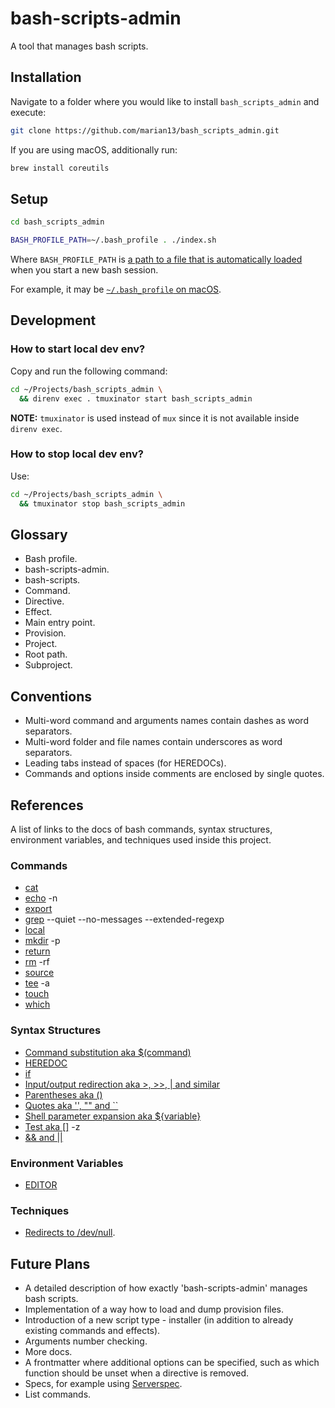 # bash-scripts-admin

A tool that manages bash scripts.

## Installation

Navigate to a folder where you would like to install `bash_scripts_admin` and execute:

```bash
git clone https://github.com/marian13/bash_scripts_admin.git
```

If you are using macOS, additionally run:

```bash
brew install coreutils
```

## Setup

```bash
cd bash_scripts_admin

BASH_PROFILE_PATH=~/.bash_profile . ./index.sh
```

Where `BASH_PROFILE_PATH` is [a path to a file that is automatically loaded](https://stackoverflow.com/questions/415403/whats-the-difference-between-bashrc-bash-profile-and-environment) when you start a new bash session.

For example, it may be [`~/.bash_profile` on macOS](https://apple.stackexchange.com/questions/51036/what-is-the-difference-between-bash-profile-and-bashrc).

## Development

### How to start local dev env?

Copy and run the following command:

```bash
cd ~/Projects/bash_scripts_admin \
  && direnv exec . tmuxinator start bash_scripts_admin
```

**NOTE:** `tmuxinator` is used instead of `mux` since it is not available inside `direnv exec`.

### How to stop local dev env?

Use:

```bash
cd ~/Projects/bash_scripts_admin \
  && tmuxinator stop bash_scripts_admin
```

## Glossary

- Bash profile.
- bash-scripts-admin.
- bash-scripts.
- Command.
- Directive.
- Effect.
- Main entry point.
- Provision.
- Project.
- Root path.
- Subproject.

## Conventions

- Multi-word command and arguments names contain dashes as word separators.
- Multi-word folder and file names contain underscores as word separators.
- Leading tabs instead of spaces (for HEREDOCs).
- Commands and options inside comments are enclosed by single quotes.

## References

A list of links to the docs of bash commands, syntax structures, environment variables, and techniques used inside this project.

### Commands

- [cat](https://ss64.com/osx/cat.html)
- [echo](https://ss64.com/osx/echo.html) -n
- [export](https://ss64.com/osx/export.html)
- [grep](https://ss64.com/osx/grep.html) --quiet --no-messages --extended-regexp
- [local](https://ss64.com/bash/local.html)
- [mkdir](https://ss64.com/osx/mkdir.html) -p
- [return](https://ss64.com/bash/return.html)
- [rm](https://ss64.com/bash/rm.html) -rf
- [source](https://ss64.com/osx/source.html)
- [tee](https://ss64.com/osx/tee.html) -a
- [touch](https://ss64.com/bash/touch.html)
- [which](https://ss64.com/osx/which.html)

### Syntax Structures

- [Command substitution aka $(command)](https://ss64.com/osx/syntax-substitution.html)
- [HEREDOC](https://ss64.com/osx/syntax-here.html)
- [if](https://ss64.com/osx/if.html)
- [Input/output redirection aka >, >>, | and similar](https://ss64.com/osx/syntax-redirection.html)
- [Parentheses aka ()](https://ss64.com/osx/syntax-brackets.html)
- [Quotes aka '', "" and ``](https://ss64.com/bash/syntax-quoting.html)
- [Shell parameter expansion aka ${variable}](https://ss64.com/bash/syntax-expand.html#parameter)
- [Test aka []](https://ss64.com/osx/test.html) -z
- [&& and ||](https://ss64.com/bash/syntax-execute.html)

### Environment Variables

- [EDITOR](https://ss64.com/osx/syntax-env_vars.html)

### Techniques

- [Redirects to /dev/null](https://ss64.com/osx/syntax-redirection.html).


## Future Plans

- A detailed description of how exactly 'bash-scripts-admin' manages bash scripts.
- Implementation of a way how to load and dump provision files.
- Introduction of a new script type - installer (in addition to already existing commands and effects).
- Arguments number checking.
- More docs.
- A frontmatter where additional options can be specified, such as which function should be unset when a directive is removed.
- Specs, for example using [Serverspec](https://serverspec.org/).
- List commands.
